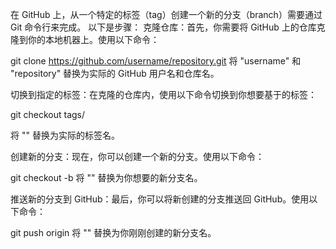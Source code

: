 
在 GitHub 上，从一个特定的标签（tag）创建一个新的分支（branch）需要通过 Git 命令行来完成。
以下是步骤：
克隆仓库：首先，你需要将 GitHub 上的仓库克隆到你的本地机器上。使用以下命令：

git clone https://github.com/username/repository.git
将 "username" 和 "repository" 替换为实际的 GitHub 用户名和仓库名。

切换到指定的标签：在克隆的仓库内，使用以下命令切换到你想要基于的标签：

git checkout tags/<tagname>

将 "<tagname>" 替换为实际的标签名。

创建新的分支：现在，你可以创建一个新的分支。使用以下命令：

git checkout -b <branchname>
将 "<branchname>" 替换为你想要的新分支名。

推送新的分支到 GitHub：最后，你可以将新创建的分支推送回 GitHub。使用以下命令：

git push origin <branchname>
将 "<branchname>" 替换为你刚刚创建的新分支名。
